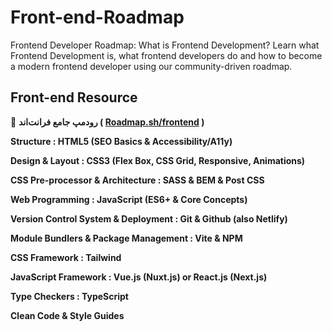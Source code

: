 # Front-end-Roadmap
Frontend Developer Roadmap: What is Frontend Development?  Learn what Frontend Development is, what frontend developers do and how to become a modern frontend developer using our community-driven roadmap.

## Front-end Resource

🎯 **رودمپ جامع فرانت‌اند ( [Roadmap.sh/frontend](https://roadmap.sh/frontend) )**

**Structure : HTML5 (SEO Basics & Accessibility/A11y)**

**Design & Layout : CSS3 (Flex Box, CSS Grid, Responsive, Animations)**

**CSS Pre-processor & Architecture : SASS & BEM & Post CSS**

**Web Programming : JavaScript (ES6+ & Core Concepts)**

**Version Control System & Deployment : Git & Github (also Netlify)**

**Module Bundlers & Package Management : Vite & NPM**

**CSS Framework : Tailwind**

**JavaScript Framework : Vue.js (Nuxt.js) or React.js (Next.js)**

**Type Checkers : TypeScript**

**Clean Code & Style Guides**
